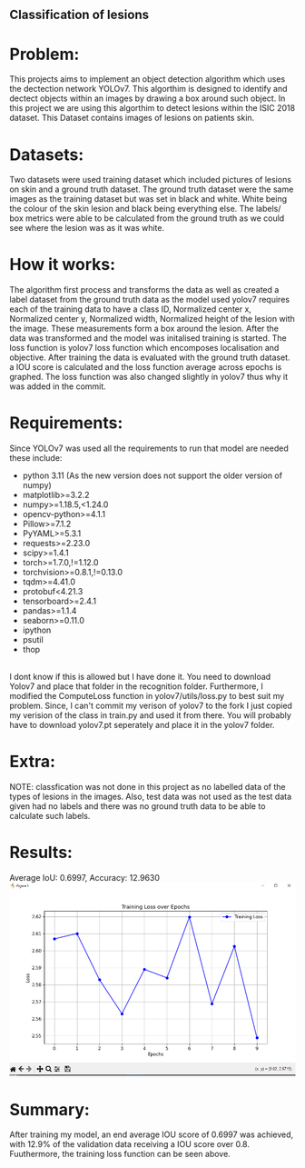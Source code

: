 ## Classification of lesions

# Problem:
This projects aims to implement an object detection algorithm which uses the dectection network YOLOv7. This algorthim is designed to identify and dectect objects within an images by drawing a box around such object. In this project we are using this algorthim to detect lesions within the ISIC 2018 dataset. This Dataset contains images of lesions on patients skin.

# Datasets:
Two datasets were used training dataset which included pictures of lesions on skin and a ground truth dataset. The ground truth dataset were the same images as the training dataset but was set in black and white. White being the colour of the skin lesion and black being everything else. The labels/ box metrics were able to be calculated from the ground truth as we could see where the lesion was as it was white. 

# How it works:
The algorithm first process and transforms the data as well as created a label dataset from the ground truth data as the model used yolov7 requires each of the training data to have a class ID, Normalized center x, Normalized center y, Normalized width, Normalized height of the lesion with the image. These measurements form a box around the lesion. After the data was transformed and the model was initalised training is started. The loss function is yolov7 loss function which encomposes localisation and objective. After training the data is evaluated with the ground truth dataset. a IOU score is calculated and the loss function average across epochs is graphed. The loss function was also changed slightly in yolov7 thus why it was added in the commit.


# Requirements:
Since YOLOv7 was used all the requirements to run that model are needed these include:
- python 3.11 (As the new version does not support the older version of numpy)
- matplotlib>=3.2.2
- numpy>=1.18.5,<1.24.0
- opencv-python>=4.1.1
- Pillow>=7.1.2
- PyYAML>=5.3.1
- requests>=2.23.0
- scipy>=1.4.1
- torch>=1.7.0,!=1.12.0
- torchvision>=0.8.1,!=0.13.0
- tqdm>=4.41.0
- protobuf<4.21.3
- tensorboard>=2.4.1
- pandas>=1.1.4
- seaborn>=0.11.0
- ipython
- psutil
- thop
<br>
I dont know if this is allowed but I have done it. You need to download Yolov7 and place that folder in the recognition folder. Furthermore, I modified the ComputeLoss function in yolov7/utils/loss.py to best suit my problem. Since, I can't commit my verison of yolov7 to the fork I just copied my verision of the class in train.py and used it from there. You will probably have to download yolov7.pt seperately and place it in the yolov7 folder.

# Extra:
NOTE: classfication was not done in this project as no labelled data of the types of lesions in the images. Also, test data was not used as the test data given had no labels and there was no ground truth data to be able to calculate such labels.


# Results:
Average IoU: 0.6997, Accuracy: 12.9630
![alt text](image.png)

# Summary:
After training my model, an end average IOU score of 0.6997 was achieved, with 12.9% of the validation data receiving a IOU score over 0.8. Fuuthermore, the training loss function can be seen above.